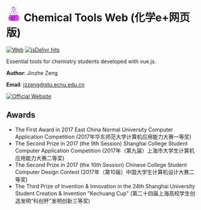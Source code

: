 # <img src=public/chemicaltools.svg height=40/> Chemical Tools Web (化学e+网页版)
[![Web](https://img.shields.io/website-up-down-green-red/https/chem.njzjz.win.svg?label=Web)](https://chemicaltools.njzjz.win/)
[![jsDelivr hits](https://data.jsdelivr.com/v1/package/gh/njzjz/chemicaltools-web/badge/all?style=rounded)](https://www.jsdelivr.com/package/gh/njzjz/chemicaltools-web)

Essential tools for chemistry students developed with vue.js.

**Author**: Jinzhe Zeng

**Email**: jzzeng@stu.ecnu.edu.cn

[![Official Website](https://img.shields.io/website-up-down-green-red/https/chem.njzjz.win.svg?label=Official%20Website)](https://chem.njzjz.win/)

## Awards
* The First Award in 2017 East China Normal University Computer Application Competition (2017年华东师范大学计算机应用能力大赛一等奖)
* The Second Prize in 2017 (the 9th Session) Shanghai College Student Computer Application Competition (2017年（第九届）上海市大学生计算机应用能力大赛二等奖)
* The Second Prize in 2017 (the 10th Session) Chinese College Student Computer Design Contest (2017年（第10届）中国大学生计算机设计大赛二等奖)
* The Third Prize of Invention & Innovation in the 24th Shanghai University Student Creation & Invention "Kechuang Cup" (第二十四届上海高校学生创造发明“科创杯”发明创新三等奖)

